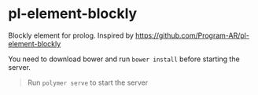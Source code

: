 # pl-element-blockly
Blockly element for prolog. Inspired by https://github.com/Program-AR/pl-element-blockly

You need to download bower and run `bower install` before starting the server.

> Run `polymer serve` to start the server
